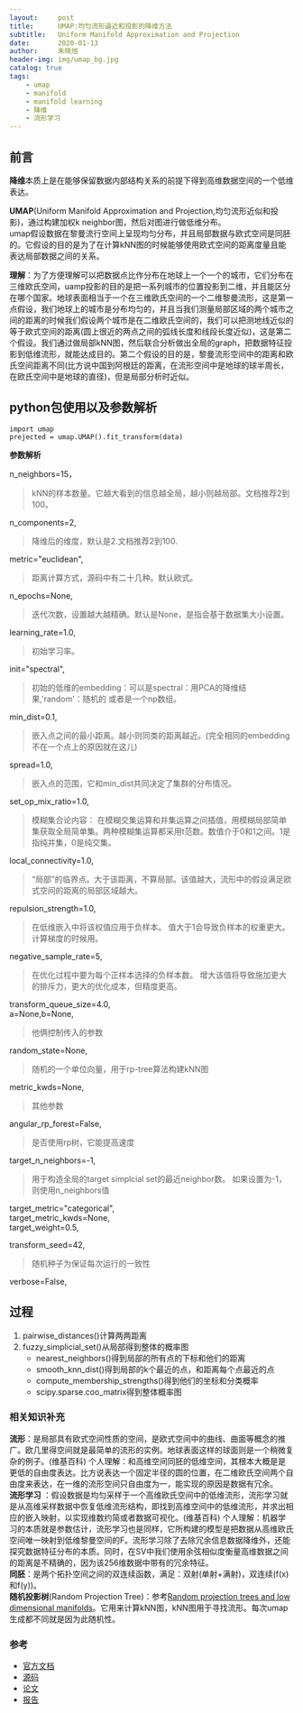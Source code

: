 ```yaml
---
layout:     post
title:      UMAP:均匀流形逼近和投影的降维方法
subtitle:   Uniform Manifold Approximation and Projection
date:       2020-01-13
author:     朱晓旭
header-img: img/umap_bg.jpg
catalog: true
tags:
    - umap
    - manifold
    - manifold learning
    - 降维
    - 流形学习	
---
```


## 前言
**降维**本质上是在能够保留数据内部结构关系的前提下得到高维数据空间的一个低维表达。

**UMAP**(Uniform Manifold Approximation and Projection,均匀流形近似和投影)，通过构建加权k neighbor图，然后对图进行做低维分布。  
umap假设数据在黎曼流行空间上呈现均匀分布，并且局部数据与欧式空间是同胚的。它假设的目的是为了在计算kNN图的时候能够使用欧式空间的距离度量且能表达局部数据之间的关系。

**理解**：为了方便理解可以把数据点比作分布在地球上一个一个的城市，它们分布在三维欧氏空间，uamp投影的目的是把一系列城市的位置投影到二维，并且能区分在哪个国家。地球表面相当于一个在三维欧氏空间的一个二维黎曼流形，这是第一点假设，我们地球上的城市是分布均匀的，并且当我们测量局部区域的两个城市之间的距离的时候我们假设两个城市是在二维欧氏空间的，我们可以把测地线近似的等于欧式空间的距离(圆上很近的两点之间的弧线长度和线段长度近似)，这是第二个假设。我们通过做局部kNN图，然后联合分析做出全局的graph，把数据特征投影到低维流形，就能达成目的。第二个假设的目的是，黎曼流形空间中的距离和欧氏空间距离不同(比方说中国到阿根廷的距离，在流形空间中是地球的球半周长，在欧氏空间中是地球的直径)，但是局部分析时近似。

## python包使用以及参数解析

`import umap`  
`prejected = umap.UMAP().fit_transform(data)`

**参数解析**

n_neighbors=15，   
>kNN的样本数量。它越大看到的信息越全局，越小则越局部。文档推荐2到100。  

n_components=2,  
>降维后的维度，默认是2.文档推荐2到100.  

metric="euclidean",  
>距离计算方式，源码中有二十几种。默认欧式。  

n_epochs=None,  
>迭代次数，设置越大越精确。默认是None，是指会基于数据集大小设置。  

learning_rate=1.0,  
>初始学习率。  

init="spectral",    
>初始的低维的embedding：可以是spectral：用PCA的降维结果,'random'：随机的 或者是一个np数组。  

min_dist=0.1,  
>嵌入点之间的最小距离。越小则同类的距离越近。(完全相同的embedding不在一个点上的原因就在这儿)   

spread=1.0,  
>嵌入点的范围，它和min_dist共同决定了集群的分布情况。  

set_op_mix_ratio=1.0,   
>模糊集合论内容： 在模糊交集运算和并集运算之间插值，用模糊局部简单集获取全局简单集。两种模糊集运算都采用t范数。数值介于0和1之间。1是指纯并集，0是纯交集。  

local_connectivity=1.0,  
>“局部”的临界点。大于该距离，不算局部。该值越大，流形中的假设满足欧式空间的距离的局部区域越大。  

repulsion_strength=1.0,  
>在低维嵌入中将该权值应用于负样本。 值大于1会导致负样本的权重更大。计算梯度的时候用。  

negative_sample_rate=5,  
>在优化过程中要为每个正样本选择的负样本数。 增大该值将导致施加更大的排斥力，更大的优化成本，但精度更高。  

transform_queue_size=4.0,   
a=None,b=None,  
>他俩控制传入的参数  

random_state=None,  
>随机的一个单位向量，用于rp-tree算法构建kNN图  

metric_kwds=None,  
>其他参数  

angular_rp_forest=False,  
>是否使用rp树，它能提高速度  

target_n_neighbors=-1,
>用于构造全局的target simplcial set的最近neighbor数。 如果设置为-1，则使用n_neighbors值  

target_metric="categorical",  
target_metric_kwds=None,  
target_weight=0.5,  

transform_seed=42,
>随机种子为保证每次运行的一致性

verbose=False,

## 过程

1. pairwise_distances()计算两两距离
2. fuzzy_simplicial_set()从局部得到整体的概率图
	* nearest_neighbors()得到局部的所有点的下标和他们的距离
	* smooth_knn_dist()得到局部的k个最近的点，和距离每个点最近的点
	* compute_membership_strengths()得到他们的坐标和分类概率
	* scipy.sparse.coo_matrix得到整体概率图

### 相关知识补充

**流形**：是局部具有欧式空间性质的空间，是欧式空间中的曲线、曲面等概念的推广。欧几里得空间就是最简单的流形的实例。地球表面这样的球面则是一个稍微复杂的例子。(维基百科)
个人理解：和高维空间同胚的低维空间，其根本大概是是更低的自由度表达。比方说表达一个固定半径的圆的位置，在二维欧氏空间两个自由度来表达，在一维的流形空间只自由度为一，能实现的原因是数据有冗余。  
**流形学习** ：假设数据是均匀采样于一个高维欧氏空间中的低维流形，流形学习就是从高维采样数据中恢复低维流形结构，即找到高维空间中的低维流形，并求出相应的嵌入映射，以实现维数约简或者数据可视化。(维基百科)
个人理解：机器学习的本质就是参数估计，流形学习也是同样，它所构建的模型是把数据从高维欧氏空间唯一映射到低维黎曼空间的F。流形学习除了去除冗余信息数据降维外，还能探究数据特征分布的本质。同时，在SV中我们使用余弦相似度衡量高维数据之间的距离是不精确的，因为该256维数据中带有的冗余特征。  
**同胚**：是两个拓扑空间之间的双连续函数，满足：双射(单射+满射)，双连续(f(x)和f(y))。  
**随机投影树**(Random Projection Tree)：参考[Random projection trees and low dimensional manifolds](https://cseweb.ucsd.edu/~dasgupta/papers/rptree-stoc.pdf)。它用来计算kNN图，kNN图用于寻找流形。每次umap生成都不同就是因为此随机性。

### 参考

- [官方文档](https://umap-learn.readthedocs.io/en/latest/index.html)
- [源码](https://github.com/lmcinnes/umap)
- [论文](https://arxiv.org/pdf/1802.03426.pdf)
- [报告](https://www.youtube.com/watch?v=nq6iPZVUxZU&frags=pl%2Cwn)


